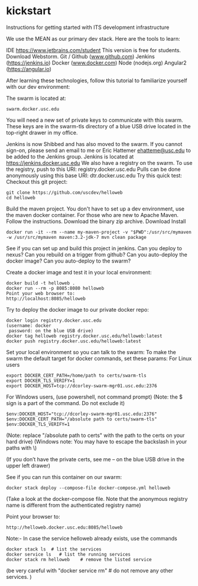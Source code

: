 # kickstart
Instructions for getting started with ITS development infrastructure

We use the MEAN as our primary dev stack. Here are the tools to learn:

IDE https://www.jetbrains.com/student This version is free for students. Download Webstorm.
Git / Github (www.github.com)
Jenkins (https://jenkins.io)
Docker (www.docker.com)
Node (nodejs.org)
Angular2 (https://angular.io)

After learning these technologies, follow this tutorial to familiarize yourself with our dev environment:

The swarm is located at:
````
swarm.docker.usc.edu
````
You will need a new set of private keys to communicate with this swarm. These keys are in the swarm-tls directory of a blue USB drive located in the top-right drawer in my office.

Jenkins is now Shibbed and has also moved to the swarm. If you cannot sign-on, please send an email to me or Eric Hattemer ehatteme@usc.edu to be added to the Jenkins group. Jenkins is located at https://jenkins.docker.usc.edu
We also have a registry on the swarm.
To use the registry, push to this URI: registry.docker.usc.edu
Pulls can be done anonymously using this base URI: dtr.docker.usc.edu
Try this quick test:
Checkout this git project:

````
git clone https://github.com/uscdev/helloweb
cd helloweb
````

Build the maven project. You don't have to set up a dev environment, use the maven docker container.
For those who are new to Apache Maven. Follow the instructions. Download the binary zip archive. Download Install
````
docker run -it --rm --name my-maven-project -v "$PWD":/usr/src/mymaven -w /usr/src/mymaven maven:3.2-jdk-7 mvn clean package
````

See if you can set up and build this project in jenkins. Can you deploy to nexus? Can you rebuild on a trigger from github? Can you auto-deploy the docker image? Can you auto-deploy to the swarm?
 
Create a docker image and test it in your local environment:
````
docker build -t helloweb .
docker run --rm -p 8085:8080 helloweb
Point your web browser to:
http://localhost:8085/helloweb
````

Try to deploy the docker image to our private docker repo:
````
docker login registry.docker.usc.edu
(username: docker 
 password: on the blue USB drive)
docker tag helloweb registry.docker.usc.edu/helloweb:latest
docker push registry.docker.usc.edu/helloweb:latest
````
 
Set your local environment so you can talk to the swarm:
To make the swarm the default target for docker commands, set these params:
For Linux users
````
export DOCKER_CERT_PATH=/home/path to certs/swarm-tls
export DOCKER_TLS_VERIFY=1
export DOCKER_HOST=tcp://dcorley-swarm-mgr01.usc.edu:2376
````

For Windows users, (use powershell, not command prompt)
(Note: the $ sign is a part of the command. Do not exclude it)
````
$env:DOCKER_HOST="tcp://dcorley-swarm-mgr01.usc.edu:2376"
$env:DOCKER_CERT_PATH="/absolute path to certs/swarm-tls"
$env:DOCKER_TLS_VERIFY=1
````
(Note: replace "/absolute path to certs" with the path to the certs on your hard drive)
(Windows note: You may have to escape the backslash in your paths with \\)

(If you don’t have the private certs, see me – on the blue USB drive in the upper left drawer)
 
See if you can run this container on our swarm:
````
docker stack deploy --compose-file docker-compose.yml helloweb
````
(Take a look at the docker-compose file. Note that the anonymous registry name is different from the authenticated registry name)                                  
 
Point your browser to:
````
http://helloweb.docker.usc.edu:8085/helloweb
````

Note:- In case the service helloweb already exists, use the commands 
````
docker stack ls  # list the services
docker service ls   # list the running services
docker stack rm helloweb    # remove the listed service
````
(be very careful with "docker service rm" # do not remove any other services. ) 
